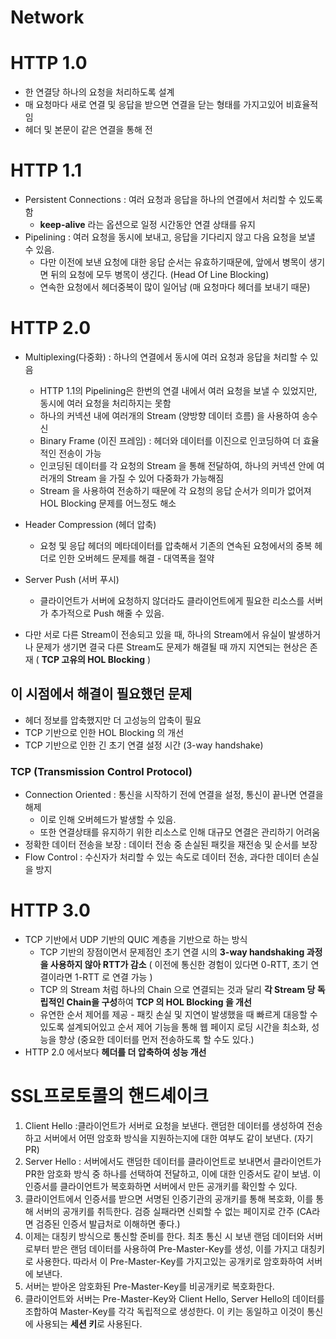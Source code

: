 # Network

# HTTP 1.0

- 한 연결당 하나의 요청을 처리하도록 설계
- 매 요청마다 새로 연결 및 응답을 받으면 연결을 닫는 형태를 가지고있어 비효율적임
- 헤더 및 본문이 같은 연결을 통해 전

# HTTP 1.1

- Persistent Connections : 여러 요청과 응답을 하나의 연결에서 처리할 수 있도록 함
  - **keep-alive** 라는 옵션으로 일정 시간동안 연결 상태를 유지
- Pipelining : 여러 요청을 동시에 보내고, 응답을 기다리지 않고 다음 요청을 보낼 수 있음.
  - 다만 이전에 보낸 요청에 대한 응답 순서는 유효하기때문에, 앞에서 병목이 생기면 뒤의 요청에 모두 병목이 생긴다. (Head Of Line Blocking)
  - 연속한 요청에서 헤더중복이 많이 일어남 (매 요청마다 헤더를 보내기 때문)

# HTTP 2.0

- Multiplexing(다중화) : 하나의 연결에서 동시에 여러 요청과 응답을 처리할 수 있음

  - HTTP 1.1의 Pipelining은 한번의 연결 내에서 여러 요청을 보낼 수 있었지만, 동시에 여러 요청을 처리하지는 못함
  - 하나의 커넥션 내에 여러개의 Stream (양방향 데이터 흐름) 을 사용하여 송수신
  - Binary Frame (이진 프레임) : 헤더와 데이터를 이진으로 인코딩하여 더 효율적인 전송이 가능
  - 인코딩된 데이터를 각 요청의 Stream 을 통해 전달하여, 하나의 커넥션 안에 여러개의 Stream 을 가질 수 있어 다중화가 가능해짐
  - Stream 을 사용하여 전송하기 때문에 각 요청의 응답 순서가 의미가 없어져 HOL Blocking 문제를 어느정도 해소

- Header Compression (헤더 압축)
  - 요청 및 응답 헤더의 메타데이터를 압축해서 기존의 연속된 요청에서의 중복 헤더로 인한 오버헤드 문제를 해결 - 대역폭을 절약
- Server Push (서버 푸시)
  - 클라이언트가 서버에 요청하지 않더라도 클라이언트에게 필요한 리소스를 서버가 추가적으로 Push 해줄 수 있음.
- 다만 서로 다른 Stream이 전송되고 있을 때, 하나의 Stream에서 유실이 발생하거나 문제가 생기면 결국 다른 Stream도 문제가 해결될 때 까지 지연되는 현상은 존재 ( **TCP 고유의 HOL Blocking** )

## 이 시점에서 해결이 필요했던 문제

- 헤더 정보를 압축했지만 더 고성능의 압축이 필요
- TCP 기반으로 인한 HOL Blocking 의 개선
- TCP 기반으로 인한 긴 초기 연결 설정 시간 (3-way handshake)

### TCP (Transmission Control Protocol)

- Connection Oriented : 통신을 시작하기 전에 연결을 설정, 통신이 끝나면 연결을 해제
  - 이로 인해 오버헤드가 발생할 수 있음.
  - 또한 연결상태를 유지하기 위한 리소스로 인해 대규모 연결은 관리하기 어려움
- 정확한 데이터 전송을 보장 : 데이터 전송 중 손실된 패킷을 재전송 및 순서를 보장
- Flow Control : 수신자가 처리할 수 있는 속도로 데이터 전송, 과다한 데이터 손실을 방지

# HTTP 3.0

- TCP 기반에서 UDP 기반의 QUIC 계층을 기반으로 하는 방식
  - TCP 기반의 장점이면서 문제점인 초기 연결 시의 **3-way handshaking 과정을 사용하지 않아 RTT가 감소** ( 이전에 통신한 경험이 있다면 0-RTT, 초기 연결이라면 1-RTT 로 연결 가능 )
  - TCP 의 Stream 처럼 하나의 Chain 으로 연결되는 것과 달리 **각 Stream 당 독립적인 Chain을 구성**하여 **TCP 의 HOL Blocking 을 개선**
  - 유연한 순서 제어를 제공 - 패킷 손실 및 지연이 발생했을 때 빠르게 대응할 수 있도록 설계되어있고 순서 제어 기능을 통해 웹 페이지 로딩 시간을 최소화, 성능을 향상 (중요한 데이터를 먼저 전송하도록 할 수도 있다.)
- HTTP 2.0 에서보다 **헤더를 더 압축하여 성능 개선**

# **SSL프로토콜의 핸드셰이크**

1. Client Hello :클라이언트가 서버로 요청을 보낸다. 랜덤한 데이터를 생성하여 전송하고 서버에서 어떤 암호화 방식을 지원하는지에 대한 여부도 같이 보낸다. (자기 PR)
2. Server Hello : 서버에서도 랜덤한 데이터를 클라이언트로 보내면서 클라이언트가 PR한 암호화 방식 중 하나를 선택하여 전달하고, 이에 대한 인증서도 같이 보냄. 이 인증서를 클라이언트가 복호화하면 서버에서 만든 공개키를 확인할 수 있다.
3. 클라이언트에서 인증서를 받으면 서명된 인증기관의 공개키를 통해 복호화, 이를 통해 서버의 공개키를 취득한다. 검증 실패라면 신뢰할 수 없는 페이지로 간주 (CA라면 검증된 인증서 발급처로 이해하면 좋다.)
4. 이제는 대칭키 방식으로 통신할 준비를 한다. 최초 통신 시 보낸 랜덤 데이터와 서버로부터 받은 랜덤 데이터를 사용하여 Pre-Master-Key를 생성, 이를 가지고 대칭키로 사용한다. 따라서 이 Pre-Master-Key를 가지고있는 공개키로 암호화하여 서버에 보낸다.
5. 서버는 받아온 암호화된 Pre-Master-Key를 비공개키로 복호화한다.
6. 클라이언트와 서버는 Pre-Master-Key와 Client Hello, Server Hello의 데이터를 조합하여 Master-Key를 각각 독립적으로 생성한다. 이 키는 동일하고 이것이 통신에 사용되는 **세션 키**로 사용된다.
